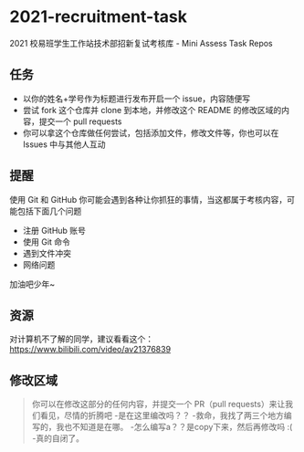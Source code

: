 # 2021-recruitment-task
2021 校易班学生工作站技术部招新复试考核库 - Mini Assess Task Repos

## 任务

- 以你的姓名+学号作为标题进行发布开启一个 issue，内容随便写
- 尝试 fork 这个仓库并 clone 到本地，并修改这个 README 的修改区域的内容，提交一个 pull requests
- 你可以拿这个仓库做任何尝试，包括添加文件，修改文件等，你也可以在 Issues 中与其他人互动

## 提醒

使用 Git 和 GitHub 你可能会遇到各种让你抓狂的事情，当这都属于考核内容，可能包括下面几个问题
- 注册 GitHub 账号
- 使用 Git 命令
- 遇到文件冲突
- 网络问题

加油吧少年~

## 资源

对计算机不了解的同学，建议看看这个：https://www.bilibili.com/video/av21376839

## 修改区域

> 你可以在修改这部分的任何内容，并提交一个 PR（pull requests）来让我们看见，尽情的折腾吧
-是在这里编改吗？？
-救命，我找了两三个地方编写的，我也不知道是在哪。
-怎么编写a？？是copy下来，然后再修改吗 :( 
-真的自闭了。
